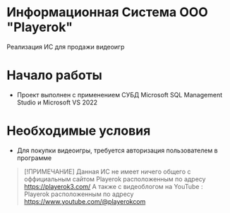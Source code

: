 # Информационная Система ООО "Playerok"
Реализация ИС для продажи видеоигр 

# Начало работы
* Проект выполнен с применением СУБД Microsoft SQL Management Studio и Microsoft VS 2022

# Необходимые условия
* Для покупки видеоигры, требуется авторизация пользователем в программе




> [!ПРИМЕЧАНИЕ]
> Данная ИС не имеет ничего общего с оффициальным сайтом Playerok расположенным по адресу https://playerok3.com/ А также с видеоблогом на YouTube : Playerok расположенным по адресу  https://www.youtube.com/@playerokcom

